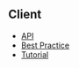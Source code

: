 ## Client

* [API](/client/tutorial/index.md)
* [Best Practice](bestpractice/index.md)
* [Tutorial](tutorial/index.md)




